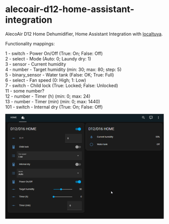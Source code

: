 # alecoair-d12-home-assistant-integration
AlecoAir D12 Home Dehumidifier, Home Assistant Integration with [localtuya](https://github.com/rospogrigio/localtuya).


Functionality mappings:

1 - switch - Power On/Off (True: On; False: Off)  
2 - select - Mode (Auto: 0; Laundy dry: 1)  
3 - sensor - Current humidity  
4 - number - Target humidity (min: 30; max: 80; step: 5)  
5 - binary_sensor - Water tank (False: OK; True: Full)  
6 - select - Fan speed (0: High; 1: Low)  
7 - switch - Child lock (True: Locked; False: Unlocked)  
11 - some number?  
12 - number - Timer (h) (min: 0; max: 24)  
13 - number - Timer (min) (min: 0; max: 1440)  
101 - switch - Internal dry (True: On; False: Off)  


![AlecoAir D12 Home in Home Assistant](assets/screenshot.png)